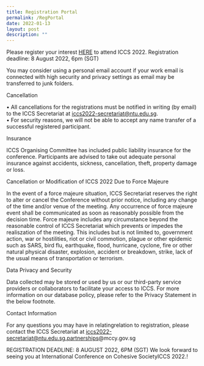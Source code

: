 ```yaml
---
title: Registration Portal
permalink: /RegPortal
date: 2022-01-13
layout: post
description: ""
---
```

Please register your interest [HERE](https://go.gov.sg/kmjzt5) to attend ICCS 2022.
Registration deadline: 8 August 2022, 6pm (SGT)  

You may consider using a personal email account if your work email is connected with high security and privacy settings as email may be transferred to junk folders. 

Cancellation

• All cancellations for the registrations must be notified in writing (by email) to the ICCS Secretariat at iccs2022-secretariat@ntu.edu.sg.  
• For security reasons, we will not be able to accept any name transfer of a successful registered participant.

Insurance

ICCS Organising Committee has included public liability insurance for the conference.  Participants are advised to take out adequate personal insurance against accidents, sickness, cancellation, theft, property damage or loss.

Cancellation or Modification of ICCS 2022 Due to Force Majeure

In the event of a force majeure situation, ICCS Secretariat reserves the right to alter or cancel the Conference without prior notice, including any change of the time and/or venue of the meeting. Any occurrence of force majeure event shall be communicated as soon as reasonably possible from the decision time. Force majeure includes any circumstance beyond the reasonable control of ICCS Secretariat which prevents or impedes the realiszation of the meeting. This includes but is not limited to, government action, war or hostilities, riot or civil commotion, plague or other epidemic such as SARS, bird flu, earthquake, flood, hurricane, cyclone, fire or other natural physical disaster, explosion, accident or breakdown, strike, lack of the usual means of transportation or terrorism.

Data Privacy and Security

Data collected may be stored or used by us or our third-party service providers or collaborators to facilitate your access to ICCS. For more information on our database policy, please refer to the Privacy Statement in the below footnote.

Contact Information

For any questions you may have in relatingrelation to registration, please contact the ICCS Secretariat at iccs2022-secretariat@ntu.edu.sg.partnerships@mccy.gov.sg

REGISTRATION DEADLINE: 8 AUGUST 2022, 6PM (SGT)
We look forward to seeing you at International Conference on Cohesive SocietyICCS 2022.!
